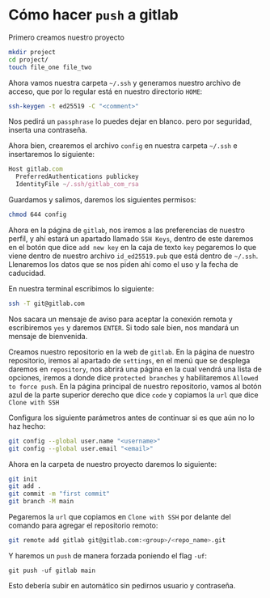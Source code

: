 # Cómo hacer `push` a gitlab

Primero creamos nuestro proyecto
```sh
mkdir project
cd project/
touch file_one file_two
```

Ahora vamos nuestra carpeta `~/.ssh` y generamos nuestro archivo de acceso, que por lo regular está en nuestro directorio `HOME`:
```sh
ssh-keygen -t ed25519 -C "<comment>"
```
Nos pedirá un `passphrase` lo puedes dejar en blanco. pero por seguridad, inserta una contraseña.

Ahora bien, crearemos el archivo `config` en nuestra carpeta `~/.ssh` e insertaremos lo siguiente:
```js
Host gitlab.com
  PreferredAuthentications publickey
  IdentityFile ~/.ssh/gitlab_com_rsa
```

Guardamos y salimos, daremos los siguientes permisos:
```sh
chmod 644 config
```

Ahora en la página de `gitlab`, nos iremos a las preferencias de nuestro perfil, y ahí estará un apartado llamado `SSH Keys`, dentro de este daremos en el botón que dice `add new key` en la caja de texto `key` pegaremos lo que viene dentro de nuestro archivo `id_ed25519.pub` que está dentro de `~/.ssh`. Llenaremos los datos que se nos piden ahí como el uso y la fecha de caducidad.

En nuestra terminal escribimos lo siguiente:
```sh
ssh -T git@gitlab.com
```
Nos sacara un mensaje de aviso para aceptar la conexión remota y escribiremos `yes` y daremos `ENTER`. Si todo sale bien, nos mandará un mensaje de bienvenida.

Creamos nuestro repositorio en la web de `gitlab`. En la página de nuestro repositorio, iremos al apartado de `settings`, en el menú que se desplega daremos en `repository`, nos abrirá una página en la cual vendrá una lista de opciones, iremos a donde dice `protected branches` y habilitaremos `Allowed to force push`. En la página principal de nuestro repositorio, vamos al botón azul de la parte superior derecho que dice `code` y copiamos la `url` que dice `Clone with SSH`

Configura los siguiente parámetros antes de continuar si es que aún no lo haz hecho:
```sh
git config --global user.name "<username>"
git config --global user.email "<email>"
```

Ahora en la carpeta de nuestro proyecto daremos lo siguiente:
```sh
git init
git add .
git commit -m "first commit"
git branch -M main
```

Pegaremos la `url` que copiamos en `Clone with SSH` por delante del comando para agregar el repositorio remoto:
```sh
git remote add gitlab git@gitlab.com:<group>/<repo_name>.git
```

Y haremos un `push` de manera forzada poniendo el flag `-uf`:
```
git push -uf gitlab main
```
Esto debería subir en automático sin pedirnos usuario y contraseña.




